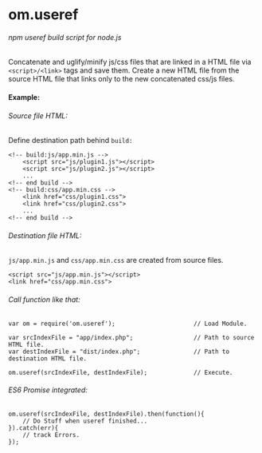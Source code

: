 # om.useref
###### npm useref build script for node.js

Concatenate and uglify/minify js/css files that are linked in a HTML file via `<script>/<link>` tags and save them.
Create a new HTML file from the source HTML file that links only to the new concatenated css/js files.

#### Example:

###### Source file HTML:
Define destination path behind `build:`
```
<!-- build:js/app.min.js -->
    <script src="js/plugin1.js"></script>
    <script src="js/plugin2.js"></script>
    ...
<!-- end build -->
<!-- build:css/app.min.css -->
    <link href="css/plugin1.css">
    <link href="css/plugin2.css">
    ...
<!-- end build -->
```

###### Destination file HTML:
`js/app.min.js` and `css/app.min.css` are created from source files.
```
<script src="js/app.min.js"></script>
<link href="css/app.min.css">
```

###### Call function like that:
```
var om = require('om.useref');                      // Load Module.

var srcIndexFile = "app/index.php";                 // Path to source HTML file.
var destIndexFile = "dist/index.php";               // Path to destination HTML file.

om.useref(srcIndexFile, destIndexFile);             // Execute.
```

###### ES6 Promise integrated:
```
om.useref(srcIndexFile, destIndexFile).then(function(){
    // Do Stuff when useref finished... 
}).catch(err){
    // track Errors.
});
```
